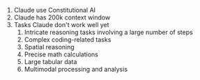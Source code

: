 1. Claude use Constitutional AI
2. Claude has 200k context window
3. Tasks Claude don't work well yet
	1. Intricate reasoning tasks involving a large number of steps
	2. Complex coding-related tasks
	3. Spatial reasoning
	4. Precise math calculations
	5. Large tabular data
	6. Multimodal processing and analysis